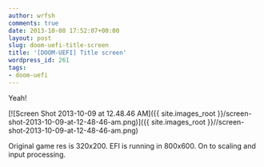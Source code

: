 ```yaml
---
author: wrfsh
comments: true
date: 2013-10-08 17:52:07+00:00
layout: post
slug: doom-uefi-title-screen
title: '[DOOM-UEFI] Title screen'
wordpress_id: 261
tags:
- doom-uefi
---
```


Yeah!

[![Screen Shot 2013-10-09 at 12.48.46 AM]({{ site.images_root }}/screen-shot-2013-10-09-at-12-48-46-am.png)]({{ site.images_root }}//screen-shot-2013-10-09-at-12-48-46-am.png)



Original game res is 320x200. EFI is running in 800x600. On to scaling and input processing.
